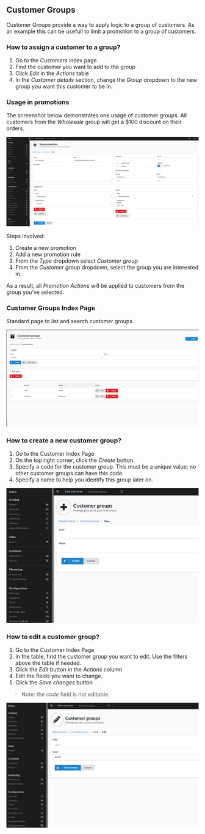 ## Customer Groups

Customer Groups provide a way to apply logic to a group of customers. As an example this can be usefull to limit a promotion to a group of customers.

### How to assign a customer to a group?

1. Go to the _Customers_ index page
2. Find the customer you want to add to the group
3. Click _Edit_ in the _Actions_ table
4. In the _Customer details_ section, change the _Group_ dropdown to the new group you want this customer to be in.

### Usage in promotions

The screenshot below demonstrates one usage of customer groups. All customers from the _Wholesale_ group will get a $100 discount on their orders.

![alt text](../assets/images/Customer/Groups/promo_demo.png "Customer groups index")

Steps involved:
1. Create a new promotion
2. Add a new promotion rule
3. From the _Type_ dropdown select _Customer group_
4. From the _Customer group_ dropdown, select the group you are interested in.

As a result, all _Promotion Actions_ will be applied to customers from the group you've selected.

### Customer Groups Index Page

Standard page to list and search customer groups.

![alt text](../assets/images/Customer/Groups/index.png "Customer groups index")

### How to create a new customer group?

1. Go to the Customer Index Page
2. On the top right corner, click the _Create_ button.
3. Specify a code for the customer group. This must be a unique value; no other customer groups can have this code.
4. Specify a name to help you identify this group later on.

![alt text](../assets/images/Customer/Groups/create.png "Customer groups create")
  
### How to edit a customer group?

1. Go to the Customer Index Page
2. In the table, find the customer group you want to edit. Use the filters above the table if needed.
3. Click the _Edit_ button in the _Actions_ column
4. Edit the fields you want to change.
5. Click the _Save changes_ button

> Note: the *code* field is not editable.

![alt text](../assets/images/Customer/Groups/edit.png "Customer groups edit")
